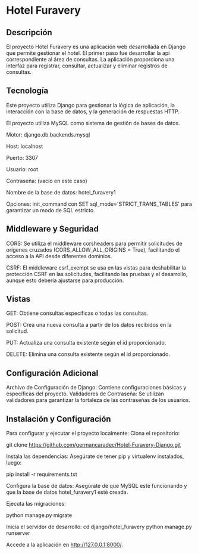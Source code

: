 # Hotel Furavery

## Descripción
El proyecto Hotel Furavery es una aplicación web desarrollada en Django que permite gestionar el hotel. El primer paso fue desarrollar la api correspondiente al área de consultas. La aplicación proporciona una interfaz para registrar, consultar, actualizar y eliminar registros de consultas.

## Tecnología
Este proyecto utiliza Django para gestionar la lógica de aplicación, la interacción con la base de datos, y la generación de respuestas HTTP.

El proyecto utiliza MySQL como sistema de gestión de bases de datos.

Motor: django.db.backends.mysql

Host: localhost

Puerto: 3307

Usuario: root

Contraseña: (vacío en este caso)

Nombre de la base de datos: hotel_furavery1

Opciones: init_command con SET sql_mode='STRICT_TRANS_TABLES' para garantizar un modo de SQL estricto.

## Middleware y Seguridad

CORS: Se utiliza el middleware corsheaders para permitir solicitudes de orígenes cruzados (CORS_ALLOW_ALL_ORIGINS = True), facilitando el acceso a la API desde diferentes dominios.

CSRF: El middleware csrf_exempt se usa en las vistas para deshabilitar la protección CSRF en las solicitudes, facilitando las pruebas y el desarrollo, aunque esto debería ajustarse para producción.

## Vistas

GET: Obtiene consultas específicas o todas las consultas.

POST: Crea una nueva consulta a partir de los datos recibidos en la solicitud.

PUT: Actualiza una consulta existente según el id proporcionado.

DELETE: Elimina una consulta existente según el id proporcionado.

## Configuración Adicional

Archivo de Configuración de Django: Contiene configuraciones básicas y específicas del proyecto.
Validadores de Contraseña: Se utilizan validadores para garantizar la fortaleza de las contraseñas de los usuarios.

## Instalación y Configuración

Para configurar y ejecutar el proyecto localmente:
Clona el repositorio:

git clone https://github.com/germancaradec/Hotel-Furavery-Django.git

Instala las dependencias:
Asegúrate de tener pip y virtualenv instalados, luego:

pip install -r requirements.txt

Configura la base de datos: 
Asegúrate de que MySQL esté funcionando y que la base de datos hotel_furavery1 esté creada.

Ejecuta las migraciones:

python manage.py migrate

Inicia el servidor de desarrollo:
cd django/hotel_furavery
python manage.py runserver

Accede a la aplicación en http://127.0.0.1:8000/.
